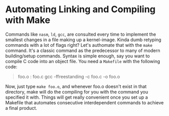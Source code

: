 # Automating Linking and Compiling with Make

Commands like `nasm`, `ld`, `gcc`, are consulted every time to implement the smallest changes in a file making up a kernel-image. Kinda dumb retyping commands with a lot of flags right? Let's authomate that with the `make` command. It's a classic command as the predecessor to many of modern building/setup commands. Syntax is simple enough, say you want to compile C code into an object file. You need a `Makefile` with the following code:

> foo.o : foo.c
>	gcc -ffreestanding -c foo.c -o foo.o

Now, just type `make foo.o`, and whenever foo.o doesn't exist in that directory, make will do the compiling for you with the command you specified it with. Things will get really convenient once you set up a Makefile that automates consecutive interdependent commands to achieve a final product. 
